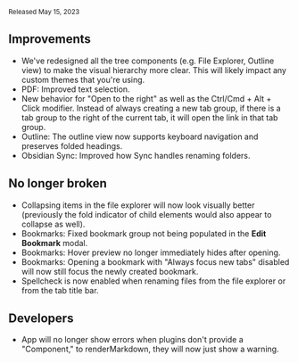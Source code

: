<small>Released May 15, 2023</small>

## Improvements

- We've redesigned all the tree components (e.g. File Explorer, Outline view) to make the visual hierarchy more clear. This will likely impact any custom themes that you're using.
- PDF: Improved text selection.
- New behavior for "Open to the right" as well as the Ctrl/Cmd + Alt + Click modifier. Instead of always creating a new tab group, if there is a tab group to the right of the current tab, it will open the link in that tab group.
- Outline: The outline view now supports keyboard navigation and preserves folded headings.
- Obsidian Sync: Improved how Sync handles renaming folders.

## No longer broken

- Collapsing items in the file explorer will now look visually better (previously the fold indicator of child elements would also appear to collapse as well).
- Bookmarks: Fixed bookmark group not being populated in the **Edit Bookmark** modal.
- Bookmarks: Hover preview no longer immediately hides after opening.
- Bookmarks: Opening a bookmark with "Always focus new tabs" disabled will now still focus the newly created bookmark.
- Spellcheck is now enabled when renaming files from the file explorer or from the tab title bar.

## Developers

- App will no longer show errors when plugins don't provide a "Component," to renderMarkdown, they will now just show a warning.
